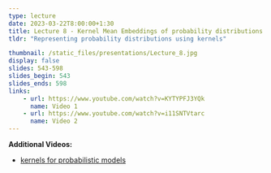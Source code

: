 ```yaml
---
type: lecture
date: 2023-03-22T8:00:00+1:30
title: Lecture 8 - Kernel Mean Embeddings of probability distributions
tldr: "Representing probability distributions using kernels"

thumbnail: /static_files/presentations/Lecture_8.jpg
display: false
slides: 543-598
slides_begin: 543
slides_ends: 598
links: 
    - url: https://www.youtube.com/watch?v=KYTYPFJ3YQk
      name: Video 1
    - url: https://www.youtube.com/watch?v=i11SNTVtarc
      name: Video 2
---
```


**Additional Videos:**
- [kernels for probabilistic models](https://youtu.be/w_Kwtziev2g)

